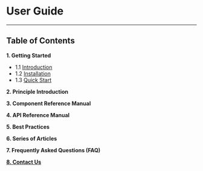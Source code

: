 # User Guide
************************************************
## Table of Contents

**1. Getting Started**
* 1.1 [Introduction](1_1_Introduction.md)
* 1.2 [Installation](1_2_Installation.md)
* 1.3 [Quick Start](1_3_Quick_Start.md)

**2. Principle Introduction**

**3. Component Reference Manual**

**4. API Reference Manual**

**5. Best Practices**

**6. Series of Articles**

**7. Frequently Asked Questions (FAQ)**

**[8. Contact Us](8_1_Contact_Us.md)**
